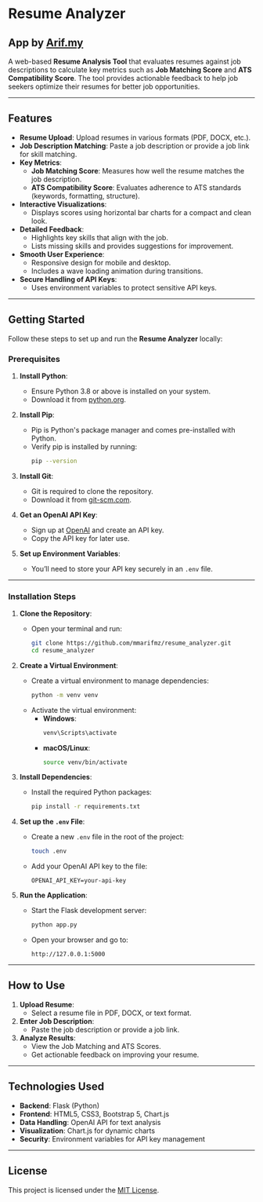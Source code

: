 # Resume Analyzer 
## App by [Arif.my](https://arif.my)

A web-based **Resume Analysis Tool** that evaluates resumes against job descriptions to calculate key metrics such as **Job Matching Score** and **ATS Compatibility Score**. The tool provides actionable feedback to help job seekers optimize their resumes for better job opportunities.

---

## Features

- **Resume Upload**: Upload resumes in various formats (PDF, DOCX, etc.).
- **Job Description Matching**: Paste a job description or provide a job link for skill matching.
- **Key Metrics**:
  - **Job Matching Score**: Measures how well the resume matches the job description.
  - **ATS Compatibility Score**: Evaluates adherence to ATS standards (keywords, formatting, structure).
- **Interactive Visualizations**:
  - Displays scores using horizontal bar charts for a compact and clean look.
- **Detailed Feedback**:
  - Highlights key skills that align with the job.
  - Lists missing skills and provides suggestions for improvement.
- **Smooth User Experience**:
  - Responsive design for mobile and desktop.
  - Includes a wave loading animation during transitions.
- **Secure Handling of API Keys**:
  - Uses environment variables to protect sensitive API keys.

---

## Getting Started

Follow these steps to set up and run the **Resume Analyzer** locally:

### Prerequisites

1. **Install Python**:
   - Ensure Python 3.8 or above is installed on your system.
   - Download it from [python.org](https://www.python.org/downloads/).

2. **Install Pip**:
   - Pip is Python's package manager and comes pre-installed with Python.
   - Verify pip is installed by running:
     ```bash
     pip --version
     ```

3. **Install Git**:
   - Git is required to clone the repository.
   - Download it from [git-scm.com](https://git-scm.com/).

4. **Get an OpenAI API Key**:
   - Sign up at [OpenAI](https://platform.openai.com/signup/) and create an API key.
   - Copy the API key for later use.

5. **Set up Environment Variables**:
   - You’ll need to store your API key securely in an `.env` file.

---

### Installation Steps

1. **Clone the Repository**:
   - Open your terminal and run:
     ```bash
     git clone https://github.com/mmarifmz/resume_analyzer.git
     cd resume_analyzer
     ```

2. **Create a Virtual Environment**:
   - Create a virtual environment to manage dependencies:
     ```bash
     python -m venv venv
     ```
   - Activate the virtual environment:
     - **Windows**:
       ```bash
       venv\Scripts\activate
       ```
     - **macOS/Linux**:
       ```bash
       source venv/bin/activate
       ```

3. **Install Dependencies**:
   - Install the required Python packages:
     ```bash
     pip install -r requirements.txt
     ```

4. **Set up the `.env` File**:
   - Create a new `.env` file in the root of the project:
     ```bash
     touch .env
     ```
   - Add your OpenAI API key to the file:
     ```env
     OPENAI_API_KEY=your-api-key
     ```

5. **Run the Application**:
   - Start the Flask development server:
     ```bash
     python app.py
     ```
   - Open your browser and go to:
     ```text
     http://127.0.0.1:5000
     ```

---

## How to Use

1. **Upload Resume**:
   - Select a resume file in PDF, DOCX, or text format.
2. **Enter Job Description**:
   - Paste the job description or provide a job link.
3. **Analyze Results**:
   - View the Job Matching and ATS Scores.
   - Get actionable feedback on improving your resume.

---

## Technologies Used

- **Backend**: Flask (Python)
- **Frontend**: HTML5, CSS3, Bootstrap 5, Chart.js
- **Data Handling**: OpenAI API for text analysis
- **Visualization**: Chart.js for dynamic charts
- **Security**: Environment variables for API key management

---

## License

This project is licensed under the [MIT License](https://opensource.org/licenses/MIT).